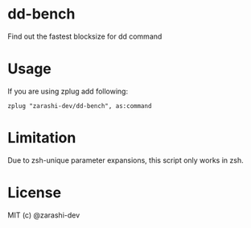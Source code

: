 # dd-bench
Find out the fastest blocksize for dd command

# Usage
If you are using zplug add following:
```
zplug "zarashi-dev/dd-bench", as:command
```

# Limitation
Due to zsh-unique parameter expansions, this script only works in zsh.

# License
MIT (c) @zarashi-dev
